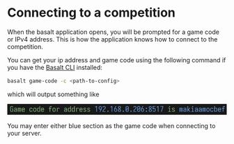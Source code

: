 # Connecting to a competition

When the basalt application opens, you will be prompted for a game code
or IPv4 address.  This is how the application knows how to connect to
the competition.

You can get your ip address and game code using the following command if
you have the [Basalt CLI](https://github.com/basalt-rs/basalt-cli)
installed:

```sh
basalt game-code -c <path-to-config>
```

which will output something like

![basalt cli output](./game-code.png)

You may enter either blue section as the game code when connecting to
your server.
